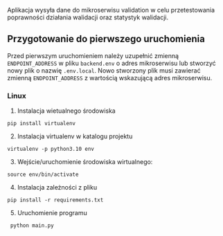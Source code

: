 
Aplikacja wysyła dane do mikroserwisu validation w celu przetestowania poprawności działania 
walidacji oraz statystyk walidacji.

## Przygotowanie do pierwszego uruchomienia 
Przed pierwszym uruchomieniem należy uzupełnić zmienną ```ENDPOINT_ADDRESS``` 
w pliku ```backend.env``` o adres mikroserwisu lub 
stworzyć nowy plik o nazwię ```.env.local```. Nowo stworzony plik musi zawierać zmienną
```ENDPOINT_ADDRESS``` z wartością wskazującą adres mikroserwisu.
### Linux

1. Instalacja wietualnego środowiska 
```shell
pip install virtualenv
```
2. Instalacja virtualenv w katalogu projektu
```shell
virtualenv -p python3.10 env
```
3. Wejście/uruchomienie środowiska wirtualnego:
```shell
source env/bin/activate
```
4. Instalacja zależności z pliku
```shell
pip install -r requirements.txt
```
5. Uruchomienie programu
```shell
 python main.py
```